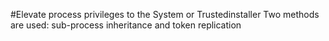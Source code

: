 #Elevate process privileges to the System or Trustedinstaller
Two methods are used: sub-process inheritance and token replication
